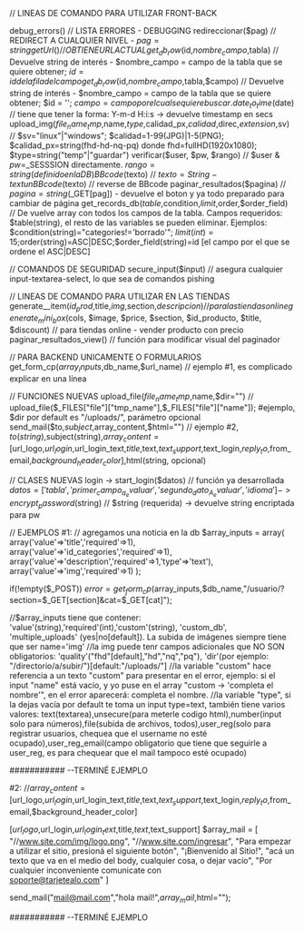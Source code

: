 // LINEAS DE COMANDO PARA UTILIZAR FRONT-BACK

debug_errors() 																		// LISTA ERRORES - DEBUGGING
redireccionar($pag)																	// REDIRECT A CUALQUIER NIVEL - $pag=string
getUrl()																			// OBTIENE URL ACTUAL
get_db_row($id,$nombre_campo,$tabla)												// Devuelve string de interés - $nombre_campo = campo de la tabla que se quiere obtener; $id = id de la fila del campo
get_db_row($id,$nombre_campo,$tabla,$campo)											// Devuelve string de interés - $nombre_campo = campo de la tabla que se quiere obtener; $id = ''; $campo = campo por el cual se quiere buscar.
date_to_time($date)																	// tiene que tener la forma: Y-m-d H:i:s -> devuelve timestamp en secs
upload_img($file_name_tmp,$name,$type,$calidad_px,$calidad,$direc,$extension,$sv)	// $sv="linux"|"windows"; $calidad=1-99(JPG)|1-5(PNG); $calidad_px=string(fhd-hd-nq-pq) donde fhd=fullHD(1920x1080); $type=string("temp"|"guardar")
verificar($user, $pw, $rango)														// $user & $pw=$_SESSSION directamente. $rango=string (definido en la DB)
BBcode($texto)																		// $texto=String-text
unBBcode($texto)																	// reverse de BBcode
paginar_resultados($pagina)															// $pagina=string ($_GET[pag]) - devuelve el boton y ya todo preparado para cambiar de página
get_records_db($table,$condition,$limit,$order,$order_field)						// De vuelve array con todos los campos de la tabla. Campos requeridos: $table(string), el resto de las variables se pueden eliminar. Ejemplos: $condition(string)="categories!='borrado'"; $limit(int)=15;$order(string)=ASC|DESC;$order_field(string)=id [el campo por el que se ordene el ASC|DESC]



// COMANDOS DE SEGURIDAD
secure_input($input)																// asegura cualquier input-textarea-select, lo que sea de comandos pishing

// LINEAS DE COMANDO PARA UTILIZAR EN LAS TIENDAS
generate__item($id_prod,$title,$img,$section,$descripcion)							// para las tiendas online
generate_mini_box($cols, $image, $price, $section, $id_producto, $title, $discount) // para tiendas online - vender producto con precio
paginar_resultados_view()															// función para modificar visual del paginador


// PARA BACKEND UNICAMENTE O FORMULARIOS
get_form_cp($array_inputs,$db_name,$url_name)										// ejemplo #1, es complicado explicar en una línea

// FUNCIONES NUEVAS
upload_file($file_name_tmp,$name,$dir="")											// upload_file($_FILES["file"]["tmp_name"],$_FILES["file"]["name"]); #ejemplo, $dir por default es "/uploads/", parámetro opcional
send_mail($to,$subject,$array_content,$html="")										// ejemplo #2, $to(string),$subject(string),$array_content=[$url_logo,$url_login,$url_login_text,$title,$text,$text_support,$text_login,$reply_to,$from_email,$background_header_color],$html(string, opcional)


// CLASES NUEVAS
login
	-> start_login($datos)															// función ya desarrollada $datos=['tabla','primer_campo_a_evaluar','segundo_dato_A_evaluar','idioma']
	-> encrypt_password($string)													// $string (requerida) -> devuelve string encriptada para pw



// EJEMPLOS
#1:
// agregamos una noticia en la db
$array_inputs = array(
array('value'=>'title','required'=>1),
array('value'=>'id_categories','required'=>1),
array('value'=>'description','required'=>1,'type'=>'text'),
array('value'=>'img','required'=>1)
);

if(!empty($_POST)) $error = get_form_cp($array_inputs,$db_name,"/usuario/?section=$_GET[section]&cat=$_GET[cat]");

//$array_inputs tiene que contener: 'value'(string),'required'(int),'custom'(string), 'custom_db', 'multiple_uploads' (yes|no[default]). La subida de imágenes siempre tiene que ser name='img'
//la img puede tenr campos adicionales que NO SON obligatorios: 'quality'("fhd"[default],"hd","nq","pq"), 'dir'(por ejemplo: "/directorio/a/subir/")[default:"/uploads/"]
//la variable "custom" hace referencia a un texto "custom" para presentar en el error, ejemplo: si el input "name" está vacío, y yo puse en el array "custom -> 'completa el nombre'", en el error aparecerá: completa el nombre.
//la variable "type", si la dejas vacía por default te toma un input type=text, también tiene varios valores: text(textarea),unsecure(para meterle codigo html),number(input solo para números),file(subida de archivos, todos),user_reg(solo para registrar usuarios, chequea que el username no esté ocupado),user_reg_email(campo obligatorio que tiene que seguirle a user_reg, es para chequear que el mail tampoco esté ocupado) 



########### --TERMINÉ EJEMPLO

#2:
//$array_content=[$url_logo,$url_login,$url_login_text,$title,$text,$text_support,$text_login,$reply_to,$from_email,$background_header_color]

[$url_logo,$url_login,$url_login_text,$title,$text,$text_support]
$array_mail = [
	"//www.site.com/img/logo.png",
	"//www.site.com/ingresar",
	"Para empezar a utilizar el sitio, presioná el siguiente botón",
	"¡Bienvenido al <span>Sitio!</span>",
	"acá un texto que va en el medio del body, cualquier cosa, o dejar vacío",
	"Por cualquier inconveniente comunicate con<br/><span>soporte@tarjetealo.com</span>"
]

send_mail("mail@mail.com","hola mail!",$array_mail,$html="");

########### --TERMINÉ EJEMPLO